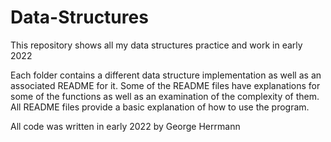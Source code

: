 # Data-Structures
This repository shows all my data structures practice and work in early 2022

Each folder contains a different data structure implementation as well as an associated README for it.
Some of the README files have explanations for some of the functions as well as an examination of the complexity of them.
All README files provide a basic explanation of how to use the program.

All code was written in early 2022 by George Herrmann
